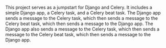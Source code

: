 This project serves as a jumpstart for Django and Celery. It includes a simple Django app, a Celery task, and a Celery beat task. The Django app sends a message to the Celery task, which then sends a message to the Celery beat task, which then sends a message to the Django app. The Django app also sends a message to the Celery task, which then sends a message to the Celery beat task, which then sends a message to the Django app. 